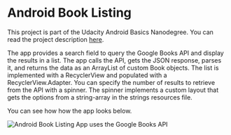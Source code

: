 # Android Book Listing

This project is part of the Udacity Android Basics Nanodegree. You can read the project description [here](https://github.com/udacity/Project-Descriptions-for-Review/blob/master/Beginner%20Android/Book_Listing.md).

The app provides a search field to query the Google Books API and display the results in a list. The app calls the API, gets the JSON response, parses it, and returns the data as an ArrayList of custom Book objects. The list is implemented with a RecyclerView and populated with a RecyclerView.Adapter. You can specify the number of results to retrieve from the API with a spinner. The spinner implements a custom layout that gets the options from a string-array in the strings resources file.

You can see how how the app looks below.

![Android Book Listing App uses the Google Books API](http://throw.rocks/android-projects/book-listing/book-listing.png)
